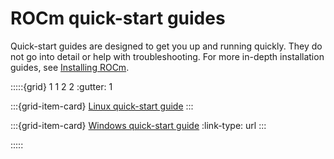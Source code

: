 # ROCm quick-start guides

Quick-start guides are designed to get you up and running quickly. They do not go into detail or help
with troubleshooting. For more in-depth installation guides, see [Installing ROCm](../install/index.md).

:::::{grid} 1 1 2 2
:gutter: 1

:::{grid-item-card} [Linux quick-start guide](linux.md)
:::

:::{grid-item-card} [Windows quick-start guide](windows.md)
:link-type: url
:::

:::::
